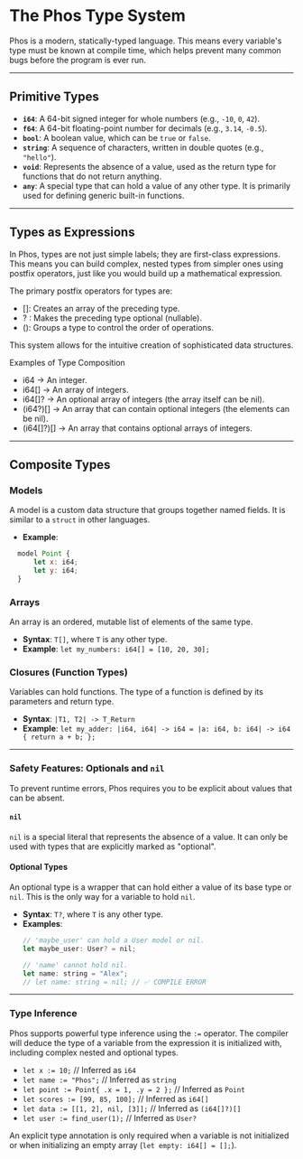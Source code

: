 # The Phos Type System

Phos is a modern, statically-typed language. This means every variable's type must be known at compile time, which helps prevent many common bugs before the program is ever run.

---
## Primitive Types

-   **`i64`**: A 64-bit signed integer for whole numbers (e.g., `-10`, `0`, `42`).
-   **`f64`**: A 64-bit floating-point number for decimals (e.g., `3.14`, `-0.5`).
-   **`bool`**: A boolean value, which can be `true` or `false`.
-   **`string`**: A sequence of characters, written in double quotes (e.g., `"hello"`).
-   **`void`**: Represents the absence of a value, used as the return type for functions that do not return anything.
-   **`any`**: A special type that can hold a value of any other type. It is primarily used for defining generic built-in functions.

---

## Types as Expressions

In Phos, types are not just simple labels; they are first-class expressions. This means you can build complex, nested types from simpler ones using postfix operators, just like you would build up a mathematical expression.

The primary postfix operators for types are:

- []: Creates an array of the preceding type.
- ? : Makes the preceding type optional (nullable).
- (): Groups a type to control the order of operations.

This system allows for the intuitive creation of sophisticated data structures.

Examples of Type Composition
- i64 -> An integer.
- i64[] -> An array of integers.
- i64[]? -> An optional array of integers (the array itself can be nil).
- (i64?)[] -> An array that can contain optional integers (the elements can be nil).
- (i64[]?)[] -> An array that contains optional arrays of integers.

---

## Composite Types

### Models
A model is a custom data structure that groups together named fields. It is similar to a `struct` in other languages.

- **Example**:
```js
  model Point {
      let x: i64;
      let y: i64;
  }
````

### Arrays

An array is an ordered, mutable list of elements of the same type.

  - **Syntax**: `T[]`, where `T` is any other type.
  - **Example**: `let my_numbers: i64[] = [10, 20, 30];`

### Closures (Function Types)

Variables can hold functions. The type of a function is defined by its parameters and return type.

  - **Syntax**: `|T1, T2| -> T_Return`
  - **Example**: `let my_adder: |i64, i64| -> i64 = |a: i64, b: i64| -> i64 { return a + b; };`

-----

### Safety Features: Optionals and `nil`

To prevent runtime errors, Phos requires you to be explicit about values that can be absent.

#### `nil`

`nil` is a special literal that represents the absence of a value. It can only be used with types that are explicitly marked as "optional".

#### Optional Types

An optional type is a wrapper that can hold either a value of its base type or `nil`. This is the only way for a variable to hold `nil`.

  - **Syntax**: `T?`, where `T` is any other type.
  - **Examples**:
    ```js
    // 'maybe_user' can hold a User model or nil.
    let maybe_user: User? = nil; 

    // 'name' cannot hold nil.
    let name: string = "Alex"; 
    // let name: string = nil; // ✅ COMPILE ERROR
    ```

-----

### Type Inference

Phos supports powerful type inference using the `:=` operator. The compiler will deduce the type of a variable from the expression it is initialized with, including complex nested and optional types.

  - `let x := 10;`                               // Inferred as `i64`
  - `let name := "Phos";`                        // Inferred as `string`
  - `let point := Point{ .x = 1, .y = 2 };`      // Inferred as `Point`
  - `let scores := [99, 85, 100];`               // Inferred as `i64[]`
  - `let data := [[1, 2], nil, [3]];`            // Inferred as `(i64[]?)[]`
  - `let user := find_user(1);`                // Inferred as `User?`

An explicit type annotation is only required when a variable is not initialized or when initializing an empty array (`let empty: i64[] = [];`).

